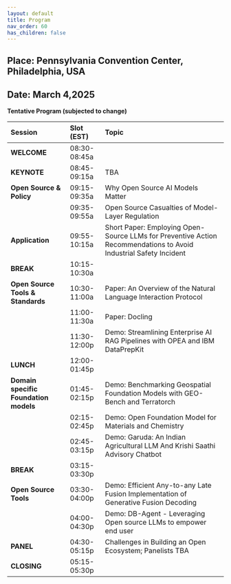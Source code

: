 ```yaml
---
layout: default
title: Program
nav_order: 60
has_children: false
---
```


## Place: Pennsylvania Convention Center, Philadelphia, USA 

## Date: March 4,2025   

**Tentative Program (subjected to change)**

|Session  |Slot (EST)   | Topic |
| :------- | :-------- |  :-------- |
|**WELCOME** |08:30-08:45a | |
|**KEYNOTE** |08:45-09:15a |TBA | 
|**Open Source & Policy** |09:15-09:35a | Why Open Source AI Models Matter|
| |09:35-09:55a| Open Source Casualties of Model-Layer Regulation |
|**Application** |09:55-10:15a|Short Paper: Employing Open-Source LLMs for Preventive Action Recommendations to Avoid Industrial Safety Incident|
|**BREAK** |10:15-10:30a|  |
|**Open Source Tools & Standards** |10:30-11:00a| Paper: An Overview of the Natural Language Interaction Protocol|
| |11:00-11:30a | Paper: Docling |
| |11:30-12:00p| Demo: Streamlining Enterprise AI RAG Pipelines with OPEA and IBM DataPrepKit |
|**LUNCH** |12:00-01:45p|  |
|**Domain specific Foundation models**  |01:45-02:15p | Demo: Benchmarking Geospatial Foundation Models with GEO-Bench and Terratorch|
| |02:15-02:45p | Demo: Open Foundation Model for Materials and Chemistry|
| |02:45-03:15p | Demo: Garuda: An Indian Agricultural LLM And Krishi Saathi Advisory Chatbot|
|**BREAK** |03:15-03:30p | |
|**Open Source Tools** |03:30-04:00p | Demo: Efficient Any-to-any Late Fusion Implementation of Generative Fusion Decoding |
| |04:00-04:30p |Demo: DB-Agent - Leveraging Open source LLMs to empower end user |
|**PANEL** |04:30-05:15p | Challenges in Building an Open Ecosystem; Panelists TBA |
|**CLOSING** |05:15-05:30p |  |

